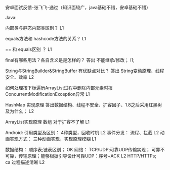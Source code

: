 安卓面试反馈-张飞飞-通过（知识面较广，java基础不错，安卓基础不错）

Java:

   内部类与静态内部类区别？  L1
    
   equals方法和 hashcode方法的关系？ L1
    
   == 和 equals区别 ？ L1

   final有哪些用法？各自含义是是怎样的？
     答出 不能继承/修改；    l1;

   String与StringBuilder&StringBuffer 有优缺点对比？
    答出 String变动原理、线程安全、效率     L2

   如何处理按下标遍历ArrayList过程中删除内部元素时报ConcurrentModificationException异常  L1
   
   HashMap 实现原理
     答出数据结构、线程不安全、扩容因子、1.8之后采用红黑树及为什么；  L2

   ArrayList实现原理
    数组 对于扩容不了解  L1   

Android:
   引用类型及区别：
     4种类型，回收时机 L2
   事件分发：
     流程、拦截        L2
   动画实现方式：
     三种动画实现，实现原理模糊   L1

数据结构：
  顺序表;链表区别；  OK
网络：
  TCP/UDP;可靠UDP传输实现； 
   可靠不可靠，传输原理；能够根据引导设计可靠UDP：序号+ACK    L2
  HTTP/HTTPs;                                
   ca 过程描述清晰         L2